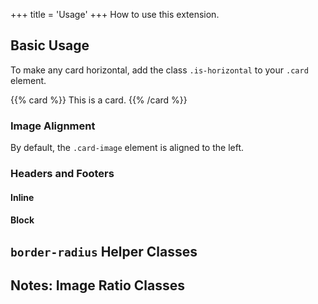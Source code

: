 +++
title = 'Usage'
+++
How to use this extension.

## Basic Usage

To make any card horizontal, add the class `.is-horizontal` to your `.card` element.

{{% card %}}
This is a card.
{{% /card %}}

### Image Alignment
By default, the `.card-image` element is aligned to the left.

### Headers and Footers

#### Inline

#### Block

## `border-radius` Helper Classes

## Notes: Image Ratio Classes
